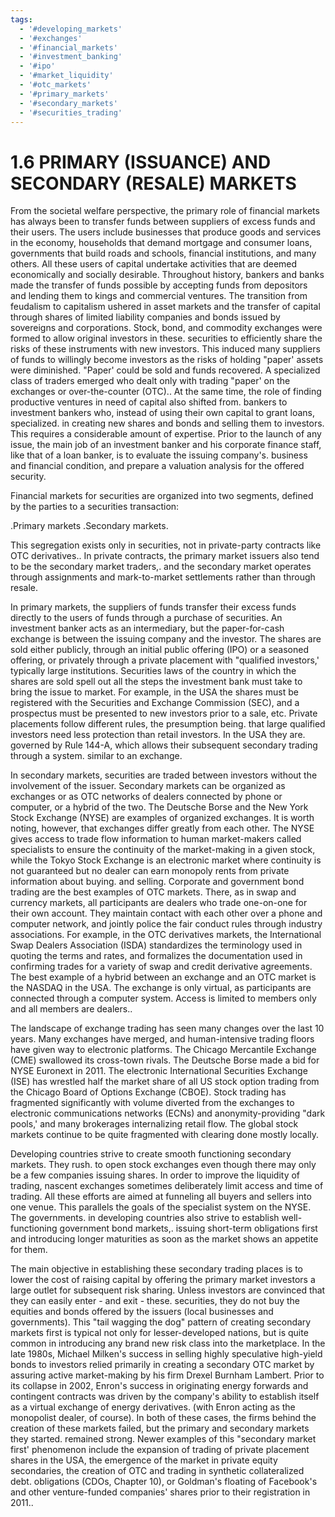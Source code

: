 ```yaml
---
tags:
  - '#developing_markets'
  - '#exchanges'
  - '#financial_markets'
  - '#investment_banking'
  - '#ipo'
  - '#market_liquidity'
  - '#otc_markets'
  - '#primary_markets'
  - '#secondary_markets'
  - '#securities_trading'
---
```

# 1.6 PRIMARY (ISSUANCE) AND SECONDARY (RESALE) MARKETS  

From the societal welfare perspective, the primary role of financial markets has always been to transfer funds between suppliers of excess funds and their users. The users include businesses that produce goods and services in the economy, households that demand mortgage and consumer loans, governments that build roads and schools, financial institutions, and many others. All these users of capital undertake activities that are deemed economically and socially desirable. Throughout history, bankers and banks made the transfer of funds possible by accepting funds from depositors and lending them to kings and commercial ventures. The transition from feudalism to capitalism ushered in asset markets and the transfer of capital through shares of limited liability companies and bonds issued by sovereigns and corporations. Stock, bond, and commodity exchanges were formed to allow original investors in these. securities to efficiently share the risks of these instruments with new investors. This induced many suppliers of funds to willingly become investors as the risks of holding "paper' assets were diminished. "Paper' could be sold and funds recovered. A specialized class of traders emerged who dealt only with trading "paper' on the exchanges or over-the-counter (OTC).. At the same time, the role of finding productive ventures in need of capital also shifted from. bankers to investment bankers who, instead of using their own capital to grant loans, specialized. in creating new shares and bonds and selling them to investors. This requires a considerable amount of expertise. Prior to the launch of any issue, the main job of an investment banker and his corporate finance staff, like that of a loan banker, is to evaluate the issuing company's. business and financial condition, and prepare a valuation analysis for the offered security.  

Financial markets for securities are organized into two segments, defined by the parties to a securities transaction:  

.Primary markets .Secondary markets.  

This segregation exists only in securities, not in private-party contracts like OTC derivatives.. In private contracts, the primary market issuers also tend to be the secondary market traders,. and the secondary market operates through assignments and mark-to-market settlements rather than through resale.  

In primary markets, the suppliers of funds transfer their excess funds directly to the users of funds through a purchase of securities. An investment banker acts as an intermediary, but the paper-for-cash exchange is between the issuing company and the investor. The shares are sold either publicly, through an initial public offering (IPO) or a seasoned offering, or privately through a private placement with "qualified investors,' typically large institutions. Securities laws of the country in which the shares are sold spell out all the steps the investment bank must take to bring the issue to market. For example, in the USA the shares must be registered with the Securities and Exchange Commission (SEC), and a prospectus must be presented to new investors prior to a sale, etc. Private placements follow different rules, the presumption being. that large qualified investors need less protection than retail investors. In the USA they are. governed by Rule 144-A, which allows their subsequent secondary trading through a system. similar to an exchange.  

In secondary markets, securities are traded between investors without the involvement of the issuer. Secondary markets can be organized as exchanges or as OTC networks of dealers connected by phone or computer, or a hybrid of the two. The Deutsche Borse and the New York Stock Exchange (NYSE) are examples of organized exchanges. It is worth noting, however, that exchanges differ greatly from each other. The NYSE gives access to trade flow information to human market-makers called specialists to ensure the continuity of the market-making in a given stock, while the Tokyo Stock Exchange is an electronic market where continuity is not guaranteed but no dealer can earn monopoly rents from private information about buying. and selling. Corporate and government bond trading are the best examples of OTC markets. There, as in swap and currency markets, all participants are dealers who trade one-on-one for their own account. They maintain contact with each other over a phone and computer network, and jointly police the fair conduct rules through industry associations. For example, in the OTC derivatives markets, the International Swap Dealers Association (ISDA) standardizes the terminology used in quoting the terms and rates, and formalizes the documentation used in confirming trades for a variety of swap and credit derivative agreements. The best example of a hybrid between an exchange and an OTC market is the NASDAQ in the USA. The exchange is only virtual, as participants are connected through a computer system. Access is limited to members only and all members are dealers..  

The landscape of exchange trading has seen many changes over the last 10 years. Many exchanges have merged, and human-intensive trading floors have given way to electronic platforms. The Chicago Mercantile Exchange (CME) swallowed its cross-town rivals. The Deutsche Borse made a bid for NYSE Euronext in 2011. The electronic International Securities Exchange (ISE) has wrestled half the market share of all US stock option trading from the Chicago Board of Options Exchange (CBOE). Stock trading has fragmented significantly with volume diverted from the exchanges to electronic communications networks (ECNs) and anonymity-providing "dark pools,' and many brokerages internalizing retail flow. The global stock markets continue to be quite fragmented with clearing done mostly locally.  

Developing countries strive to create smooth functioning secondary markets. They rush. to open stock exchanges even though there may only be a few companies issuing shares. In order to improve the liquidity of trading, nascent exchanges sometimes deliberately limit access and time of trading. All these efforts are aimed at funneling all buyers and sellers into one venue. This parallels the goals of the specialist system on the NYSE. The governments. in developing countries also strive to establish well-functioning government bond markets,. issuing short-term obligations first and introducing longer maturities as soon as the market shows an appetite for them.  

The main objective in establishing these secondary trading places is to lower the cost of raising capital by offering the primary market investors a large outlet for subsequent risk sharing. Unless investors are convinced that they can easily enter - and exit - these. securities, they do not buy the equities and bonds offered by the issuers (local businesses and governments). This "tail wagging the dog" pattern of creating secondary markets first is typical not only for lesser-developed nations, but is quite common in introducing any brand new risk class into the marketplace. In the late 1980s, Michael Milken's success in selling highly speculative high-yield bonds to investors relied primarily in creating a secondary OTC market by assuring active market-making by his firm Drexel Burnham Lambert. Prior to its collapse in 2002, Enron's success in originating energy forwards and contingent contracts was driven by the company's ability to establish itself as a virtual exchange of energy derivatives. (with Enron acting as the monopolist dealer, of course). In both of these cases, the firms behind the creation of these markets failed, but the primary and secondary markets they started. remained strong. Newer examples of this "secondary market first' phenomenon include the expansion of trading of private placement shares in the USA, the emergence of the market in private equity secondaries, the creation of OTC and trading in synthetic collateralized debt. obligations (CDOs, Chapter 10), or Goldman's floating of Facebook's and other venture-funded companies' shares prior to their registration in 2011..  
